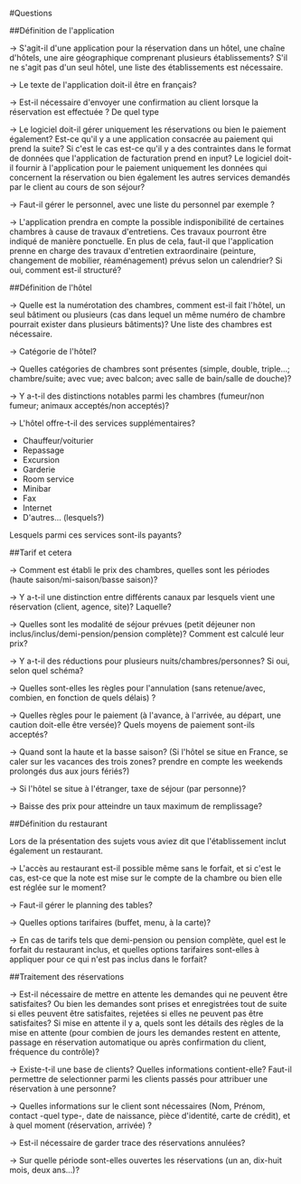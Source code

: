 #Questions

##Définition de l'application

→ S'agit-il d'une application pour la réservation dans un hôtel, une chaîne d'hôtels, une aire géographique comprenant plusieurs établissements? S'il ne s'agit pas d'un seul hôtel, une liste des établissements est nécessaire.

→ Le texte de l'application doit-il être en français?

→ Est-il nécessaire d'envoyer une confirmation au client lorsque la réservation est effectuée ? De quel type

→ Le logiciel doit-il gérer uniquement les réservations ou bien le paiement également? Est-ce qu'il y a une application consacrée au paiement qui prend la suite? Si c'est le cas est-ce qu'il y a des contraintes dans le format de données que l'application de facturation prend en input? Le logiciel doit-il fournir à l'application pour le paiement uniquement les données qui concernent la réservation ou bien également les autres services demandés par le client au cours de son séjour?

→ Faut-il gérer le personnel, avec une liste du personnel par exemple ?

→ L'application prendra en compte la possible indisponibilité de certaines chambres à cause de travaux d'entretiens. Ces travaux pourront être indiqué de manière ponctuelle. En plus de cela, faut-il que l'application prenne en charge des travaux d'entretien extraordinaire (peinture, changement de mobilier, réaménagement) prévus selon un calendrier? Si oui, comment est-il structuré?

##Définition de l'hôtel

→ Quelle est la numérotation des chambres, comment est-il fait l'hôtel, un seul bâtiment ou plusieurs (cas dans lequel un même numéro de chambre pourrait exister dans plusieurs bâtiments)? Une liste des chambres est nécessaire.

→ Catégorie de l'hôtel?

→ Quelles catégories de chambres sont présentes (simple, double, triple...; chambre/suite; avec vue; avec balcon; avec salle de bain/salle de douche)?

→ Y a-t-il des distinctions notables parmi les chambres (fumeur/non fumeur; animaux acceptés/non acceptés)?

→ L'hôtel offre-t-il des services supplémentaires?

  * Chauffeur/voiturier
  * Repassage
  * Excursion
  * Garderie
  * Room service
  * Minibar
  * Fax
  * Internet
  * D'autres... (lesquels?)

Lesquels parmi ces services sont-ils payants?

##Tarif et cetera

→ Comment est établi le prix des chambres, quelles sont les périodes (haute saison/mi-saison/basse saison)?

→ Y a-t-il une distinction entre différents canaux par lesquels vient une réservation (client, agence, site)? Laquelle?

→ Quelles sont les modalité de séjour prévues (petit déjeuner non inclus/inclus/demi-pension/pension complète)? Comment est calculé leur prix?

→ Y a-t-il des réductions pour plusieurs nuits/chambres/personnes? Si oui, selon quel schéma?

→ Quelles sont-elles les règles pour l'annulation (sans retenue/avec, combien, en fonction de quels délais) ?

→ Quelles règles pour le paiement (à l'avance, à l'arrivée, au départ, une caution doit-elle être versée)? Quels moyens de paiement sont-ils acceptés?

→ Quand sont la haute et la basse saison? (Si l'hôtel se situe en France, se caler sur les vacances des trois zones? prendre en compte les weekends prolongés dus aux jours fériés?)

→ Si l'hôtel se situe à l'étranger, taxe de séjour (par personne)?

→ Baisse des prix pour atteindre un taux maximum de remplissage?


##Définition du restaurant

Lors de la présentation des sujets vous aviez dit que l'établissement inclut également un restaurant.

→ L'accès au restaurant est-il possible même sans le forfait, et si c'est le cas, est-ce que la note est mise sur le compte de la chambre ou bien elle est réglée sur le moment?

→ Faut-il gérer le planning des tables?

→ Quelles options tarifaires (buffet, menu, à la carte)?

→ En cas de tarifs tels que demi-pension ou pension complète, quel est le forfait du restaurant inclus, et quelles options tarifaires sont-elles à appliquer pour ce qui n'est pas inclus dans le forfait?

##Traitement des réservations

→ Est-il nécessaire de mettre en attente les demandes qui ne peuvent être satisfaites? Ou bien les demandes sont prises et enregistrées tout de suite si elles peuvent être satisfaites, rejetées si elles ne peuvent pas être satisfaites? Si mise en attente il y a, quels sont les détails des règles de la mise en attente (pour combien de jours les demandes restent en attente, passage en réservation automatique ou après confirmation du client, fréquence du contrôle)?

→ Existe-t-il une base de clients? Quelles informations contient-elle? Faut-il permettre de selectionner parmi les clients passés pour attribuer une réservation à une personne?

→ Quelles informations sur le client sont nécessaires (Nom, Prénom, contact -quel type-, date de naissance, pièce d'identité, carte de crédit), et à quel moment (réservation, arrivée) ?

→ Est-il nécessaire de garder trace des réservations annulées?

→ Sur quelle période sont-elles ouvertes les réservations (un an, dix-huit mois, deux ans...)?
